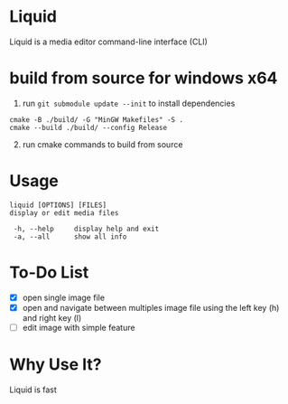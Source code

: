 # Liquid
Liquid is a media editor command-line interface (CLI)

# build from source for windows x64
1. run `git submodule update --init` to install dependencies
```
cmake -B ./build/ -G "MinGW Makefiles" -S .
cmake --build ./build/ --config Release
```
2. run cmake commands to build from source

# Usage
```
liquid [OPTIONS] [FILES]
display or edit media files

 -h, --help     display help and exit
 -a, --all      show all info
```

# To-Do List
- [x] open single image file
- [x] open and navigate between multiples image file using the left key (h) and right key (l)
- [ ] edit image with simple feature

# Why Use It?
Liquid is fast
